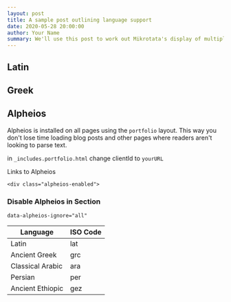 ```yaml
---
layout: post
title: A sample post outlining language support
date: 2020-05-28 20:00:00
author: Your Name
summary: We'll use this post to work out Mikrotata's display of multiple languages...
---
```

## Latin

## Greek

## Alpheios

Alpheios is installed on all pages using the `portfolio` layout. This way you don't lose time loading blog posts and other pages where readers aren't looking to parse text.

in `_includes.portfolio.html` change clientId to `yourURL`

Links to Alpheios

`<div class="alpheios-enabled">`

### Disable Alpheios in Section

`data-alpheios-ignore="all"`

<table class="table table-striped">
  <thead>
    <tr>
      <th scope="col">Language</th>
      <th scope="col">ISO Code</th>
    </tr>
  </thead>
  <tbody>
    <tr>
      <td>Latin</td>
      <td>lat</td>
    <tr>
    <tr>
      <td>Ancient Greek</td>
      <td>grc</td>
    <tr>
    <tr>
      <td>Classical Arabic</td>
      <td>ara</td>
    <tr>
    <tr>
      <td>Persian</td>
      <td>per</td>
    <tr>
    <tr>
      <td>Ancient Ethiopic</td>
      <td>gez</td>
    <tr>
